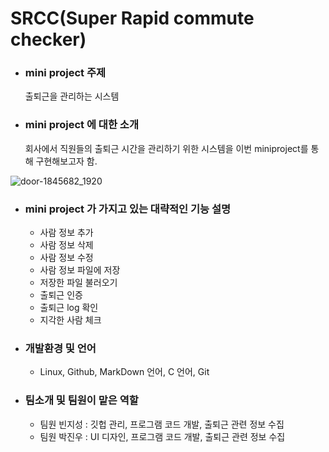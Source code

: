 # SRCC(Super Rapid commute checker)

+ ### mini project 주제
  출퇴근을 관리하는 시스템


+ ### mini project 에 대한 소개
  회사에서 직원들의 출퇴근 시간을 관리하기 위한 시스템을 이번 miniproject를 통해 구현해보고자 함.

![door-1845682_1920](https://user-images.githubusercontent.com/104507267/166185983-614cf1bb-c23a-4bf4-9119-d3d5b76c164e.png)

+ ### mini project 가 가지고 있는 대략적인 기능 설명
  + 사람 정보 추가
  + 사람 정보 삭제
  + 사람 정보 수정
  + 사람 정보 파일에 저장
  + 저장한 파일 불러오기
  + 출퇴근 인증
  + 출퇴근 log 확인
  + 지각한 사람 체크

+ ### 개발환경 및 언어
  + Linux, Github, MarkDown 언어, C 언어, Git 

+ ### 팀소개 및 팀원이 맡은 역할
  + 팀원 빈지성 : 깃헙 관리, 프로그램 코드 개발, 출퇴근 관련 정보 수집
  + 팀원 박진우 : UI 디자인, 프로그램 코드 개발, 출퇴근 관련 정보 수집
